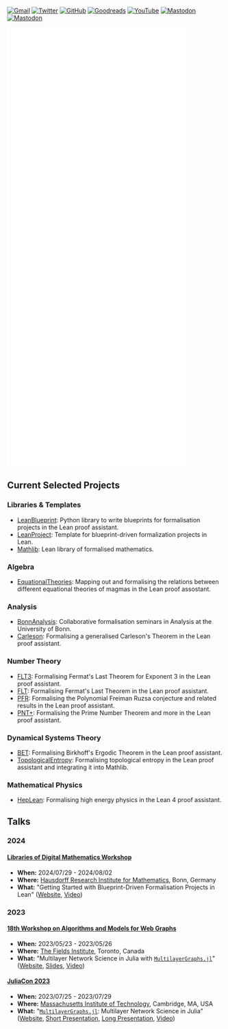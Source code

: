 [![Gmail](https://img.shields.io/badge/Gmail-D14836?style=for-the-badge&logo=gmail&logoColor=white)](mailto:pit.monticone@gmail.com)
[![Twitter](https://img.shields.io/badge/Twitter-1DA1F2?style=for-the-badge&logo=twitter&logoColor=white)](https://twitter.com/PietroMonticone)
[![GitHub](https://img.shields.io/badge/github-%23121011.svg?style=for-the-badge&logo=github&logoColor=white)](https://github.com/pitmonticone)
[![Goodreads](https://img.shields.io/badge/Goodreads-F3F1EA?style=for-the-badge&logo=goodreads&logoColor=372213)](https://www.goodreads.com/user/show/72791609-pietro-monticone)
[![YouTube](https://img.shields.io/badge/YouTube-%23FF0000.svg?style=for-the-badge&logo=YouTube&logoColor=white)](https://www.youtube.com/@PietroMonticone)
[![Mastodon](https://img.shields.io/badge/-MASTODON-%232B90D9?style=for-the-badge&logo=mastodon&logoColor=white)](https://fosstodon.org/@PietroMonticone)
[![Mastodon](https://img.shields.io/badge/-MASTODON-%232B90D9?style=for-the-badge&logo=mastodon&logoColor=white)](https://julialang.social/@PietroMonticone)

![GitHub Metrics](github-metrics.svg)

## Current Selected Projects  

### Libraries & Templates
- [LeanBlueprint](https://github.com/PatrickMassot/leanblueprint): Python library to write blueprints for formalisation projects in the Lean proof assistant.
- [LeanProject](https://github.com/pitmonticone/LeanProject): Template for blueprint-driven formalization projects in Lean.
- [Mathlib](https://github.com/leanprover-community/mathlib4): Lean library of formalised mathematics.

### Algebra 
- [EquationalTheories](https://github.com/teorth/equational_theories): Mapping out and formalising the relations between different equational theories of magmas in the Lean proof assostant. 

### Analysis
- [BonnAnalysis](https://github.com/fpvandoorn/BonnAnalysis): Collaborative formalisation seminars in Analysis at the University of Bonn. 
- [Carleson](http://florisvandoorn.com/carleson): Formalising a generalised Carleson's Theorem in the Lean proof assistant.

### Number Theory
- [FLT3](https://pitmonticone.github.io/FLT3): Formalising Fermat's Last Theorem for Exponent 3 in the Lean proof assistant.
- [FLT](https://github.com/ImperialCollegeLondon/FLT): Formalising Fermat's Last Theorem in the Lean proof assistant.
- [PFR](https://github.com/teorth/pfr): Formalising the Polynomial Freiman Ruzsa conjecture and related results in the Lean proof assistant.
- [PNT+](https://github.com/AlexKontorovich/PrimeNumberTheoremAnd): Formalising the Prime Number Theorem and more in the Lean proof assistant.

### Dynamical Systems Theory
- [BET](https://github.com/mseri/BET): Formalising Birkhoff's Ergodic Theorem in the Lean proof assistant.
- [TopologicalEntropy](https://github.com/mseri/BET/tree/main/BET/TopologicalEntropy): Formalising topological entropy in the Lean proof assistant and integrating it into Mathlib.

### Mathematical Physics 
- [HepLean](https://github.com/HEPLean/HepLean): Formalising high energy physics in the Lean 4 proof assistant.

## Talks 

### 2024

#### [Libraries of Digital Mathematics Workshop](https://www.mathematics.uni-bonn.de/him/programs/current-trimester-program/him-trimester-program-prospects-of-formal-mathematics\#wrks3)

- **When:** 2024/07/29 - 2024/08/02
- **Where:** [Hausdorff Research Institute for Mathematics](https://www.mathematics.uni-bonn.de/him), Bonn, Germany
- **What:** "Getting Started with Blueprint-Driven Formalisation Projects in Lean" ([Website](https://github.com/pitmonticone/LeanProject), [Video](https://youtu.be/KyuyTsLgkMY))

### 2023 

#### [18th Workshop on Algorithms and Models for Web Graphs](http://www.fields.utoronto.ca/activities/22-23/waw2023)

- **When:** 2023/05/23 - 2023/05/26
- **Where:** [The Fields Institute](http://www.fields.utoronto.ca/), Toronto, Canada
- **What:** "Multilayer Network Science in Julia with [`MultilayerGraphs.jl`](https://github.com/JuliaGraphs/MultilayerGraphs.jl)" ([Website](http://www.fields.utoronto.ca/talks/Multilayer-Network-Science-Julia-MultilayerGraphsjl), [Slides](https://inphyt.github.io/Talks/2023/WAW/index.html), [Video](https://youtu.be/hB8Vrwkwax0))

#### [JuliaCon 2023](https://juliacon.org/2023/)

- **When:** 2023/07/25 - 2023/07/29
- **Where:** [Massachusetts Institute of Technology](https://www.mit.edu), Cambridge, MA, USA
- **What:** "[`MultilayerGraphs.jl`](https://github.com/JuliaGraphs/MultilayerGraphs.jl): Multilayer Network Science in Julia" ([Website](https://pretalx.com/juliacon2023/talk/MS7YWQ/), [Short Presentation](https://inphyt.github.io/Talks/2023/JuliaCon/short/index.html), [Long Presentation](https://inphyt.github.io/Talks/2023/JuliaCon/long/index.html), [Video](https://youtu.be/Q2PwKQCkZJ4))

